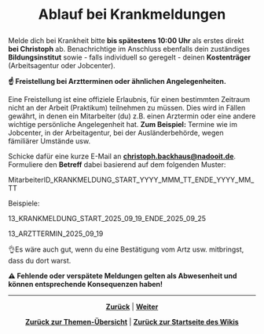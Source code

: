 # <p align="center">Ablauf bei Krankmeldungen</p>

Melde dich bei Krankheit bitte **bis spätestens 10:00 Uhr** als erstes direkt **bei Christoph** ab. Benachrichtige im Anschluss ebenfalls dein zuständiges **Bildungsinstitut** sowie - falls individuell so geregelt - deinen **Kostenträger** (Arbeitsagentur oder Jobcenter).

**☝ Freistellung bei Arztterminen oder ähnlichen Angelegenheiten.**

Eine Freistellung ist eine offiziele Erlaubnis, für einen bestimmten Zeitraum nicht an der Arbeit (Praktikum) teilnehmen zu müssen. Dies wird in Fällen gewährt, in denen ein Mitarbeiter (du) z.B. einen Arztermin oder eine andere wichtige persönliche Angelegenheit hat. **Zum Beispiel:** Termine wie im Jobcenter, in der Arbeitagentur, bei der Ausländerbehörde, wegen fämiliärer Umstände usw.

Schicke dafür eine kurze E-Mail an [**christoph.backhaus@nadooit.de**](mailto:christoph.backhaus@nadooit.de). Formuliere den **Betreff** dabei basierend auf dem folgenden Muster:

MitarbeiterID_KRANKMELDUNG_START_YYYY_MMM_TT_ENDE_YYYY_MM_TT

Beispiele:  

13_KRANKMELDUNG_START_2025_09_19_ENDE_2025_09_25

13_ARZTTERMIN_2025_09_19

👌Es wäre auch gut, wenn du eine Bestätigung vom Artz usw. mitbringst, dass du dort warst.

**⚠️ Fehlende oder verspätete Meldungen gelten als Abwesenheit und können entsprechende Konsequenzen haben!**

---

<p align="center">
<a href="/docs/01-organisation/04-urlaub/README.md"><strong>Zurück</strong></a> | 
<a href="/docs/01-organisation/06-mutterschutz_und_elternzeit/README.md"><strong>Weiter</strong></a>
</p>

<p align="center">
<a href="/docs/01-organisation/README.md/#dieser-themenbereich-beinhaltet-folgende-themen"><strong>Zurück zur Themen-Übersicht</strong></a> | <a href="/docs/00-willkommen/README.md"><strong>Zurück zur Startseite des Wikis</strong></a>
</p>